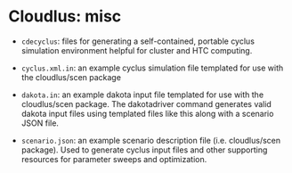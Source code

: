 
Cloudlus: misc
================

* `cdecyclus`: files for generating a self-contained, portable cyclus simulation
  environment helpful for cluster and HTC computing.

* `cyclus.xml.in`: an example cyclus simulation file templated for use with
  the cloudlus/scen package

* `dakota.in`: an example dakota input file templated for use with the
  cloudlus/scen package.  The dakotadriver command generates valid dakota
  input files using templated files like this along with a scenario JSON file.

* `scenario.json`: an example scenario description file (i.e. cloudlus/scen
  package).  Used to generate cyclus input files and other supporting
  resources for parameter sweeps and optimization.
